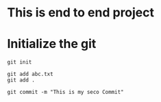 # This is end to end project
# Initialize the git
```
git init
```
```
git add abc.txt
git add .
```
```
git commit -m "This is my seco Commit"
```